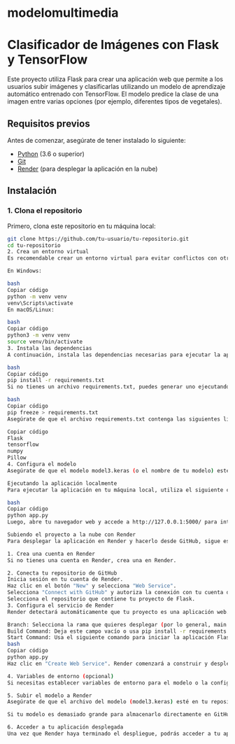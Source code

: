 # modelomultimedia

# Clasificador de Imágenes con Flask y TensorFlow

Este proyecto utiliza Flask para crear una aplicación web que permite a los usuarios subir imágenes y clasificarlas utilizando un modelo de aprendizaje automático entrenado con TensorFlow. El modelo predice la clase de una imagen entre varias opciones (por ejemplo, diferentes tipos de vegetales).

## Requisitos previos

Antes de comenzar, asegúrate de tener instalado lo siguiente:

- [Python](https://www.python.org/downloads/) (3.6 o superior)
- [Git](https://git-scm.com/)
- [Render](https://render.com/) (para desplegar la aplicación en la nube)

## Instalación

### 1. Clona el repositorio

Primero, clona este repositorio en tu máquina local:

```bash
git clone https://github.com/tu-usuario/tu-repositorio.git
cd tu-repositorio
2. Crea un entorno virtual
Es recomendable crear un entorno virtual para evitar conflictos con otras librerías de Python. Para hacerlo, ejecuta los siguientes comandos:

En Windows:

bash
Copiar código
python -m venv venv
venv\Scripts\activate
En macOS/Linux:

bash
Copiar código
python3 -m venv venv
source venv/bin/activate
3. Instala las dependencias
A continuación, instala las dependencias necesarias para ejecutar la aplicación. Puedes hacerlo utilizando pip:

bash
Copiar código
pip install -r requirements.txt
Si no tienes un archivo requirements.txt, puedes generar uno ejecutando el siguiente comando:

bash
Copiar código
pip freeze > requirements.txt
Asegúrate de que el archivo requirements.txt contenga las siguientes librerías:

Copiar código
Flask
tensorflow
numpy
Pillow
4. Configura el modelo
Asegúrate de que el modelo model3.keras (o el nombre de tu modelo) esté disponible en la carpeta del proyecto. Coloca este archivo en el mismo directorio donde se encuentra tu script principal de Flask (por ejemplo, en la raíz del proyecto).

Ejecutando la aplicación localmente
Para ejecutar la aplicación en tu máquina local, utiliza el siguiente comando:

bash
Copiar código
python app.py
Luego, abre tu navegador web y accede a http://127.0.0.1:5000/ para interactuar con la aplicación.

Subiendo el proyecto a la nube con Render
Para desplegar la aplicación en Render y hacerlo desde GitHub, sigue estos pasos:

1. Crea una cuenta en Render
Si no tienes una cuenta en Render, crea una en Render.

2. Conecta tu repositorio de GitHub
Inicia sesión en tu cuenta de Render.
Haz clic en el botón "New" y selecciona "Web Service".
Selecciona "Connect with GitHub" y autoriza la conexión con tu cuenta de GitHub.
Selecciona el repositorio que contiene tu proyecto de Flask.
3. Configura el servicio de Render
Render detectará automáticamente que tu proyecto es una aplicación web. En la sección de configuración:

Branch: Selecciona la rama que quieres desplegar (por lo general, main o master).
Build Command: Deja este campo vacío o usa pip install -r requirements.txt si tienes dependencias adicionales.
Start Command: Usa el siguiente comando para iniciar la aplicación Flask:
bash
Copiar código
python app.py
Haz clic en "Create Web Service". Render comenzará a construir y desplegar tu aplicación.

4. Variables de entorno (opcional)
Si necesitas establecer variables de entorno para el modelo o la configuración de tu aplicación, puedes hacerlo en la sección de Environment Variables de la configuración de tu servicio en Render. Por ejemplo, si necesitas establecer la variable FLASK_APP, puedes configurarlo allí.

5. Subir el modelo a Render
Asegúrate de que el archivo del modelo (model3.keras) esté en tu repositorio de GitHub. Si no está en el repositorio, puedes cargarlo en la sección de "Files" de tu servicio de Render.

Si tu modelo es demasiado grande para almacenarlo directamente en GitHub, puedes considerar cargarlo en un almacenamiento en la nube (como AWS S3, Google Cloud Storage, o cualquier otro servicio de almacenamiento) y luego configurarlo para cargar el modelo directamente desde allí.

6. Acceder a tu aplicación desplegada
Una vez que Render haya terminado el despliegue, podrás acceder a tu aplicación a través de una URL proporcionada por Render (por ejemplo, https://tu-aplicacion.onrender.com).
